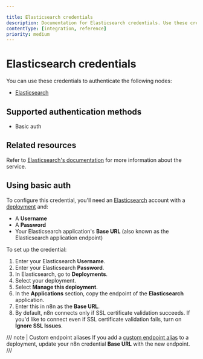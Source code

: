 ```yaml
---

title: Elasticsearch credentials
description: Documentation for Elasticsearch credentials. Use these credentials to authenticate Elasticsearch in n8n, a workflow automation platform.
contentType: [integration, reference]
priority: medium
---
```


# Elasticsearch credentials

You can use these credentials to authenticate the following nodes:

- [Elasticsearch](/integrations/builtin/app-nodes/n8n-nodes-base.elasticsearch.md)

## Supported authentication methods

- Basic auth

## Related resources

Refer to [Elasticsearch's documentation](https://www.elastic.co/guide/en/elasticsearch/reference/current/index.html) for more information about the service.

## Using basic auth

To configure this credential, you'll need an [Elasticsearch](https://www.elastic.co/) account with a [deployment](https://www.elastic.co/guide/en/cloud/current/ec-create-deployment.html) and:

- A **Username**
- A **Password**
- Your Elasticsearch application's **Base URL** (also known as the Elasticsearch application endpoint)

To set up the credential:

1. Enter your Elasticsearch **Username**.
2. Enter your Elasticsearch **Password**.
3. In Elasticsearch, go to **Deployments**.
4. Select your deployment.
5. Select **Manage this deployment**.
6. In the **Applications** section, copy the endpoint of the **Elasticsearch** application.
7. Enter this in n8n as the **Base URL**.
8. By default, n8n connects only if SSL certificate validation succeeds. If you'd like to connect even if SSL certificate validation fails, turn on **Ignore SSL Issues**.

/// note | Custom endpoint aliases
If you add a [custom endpoint alias](https://www.elastic.co/guide/en/cloud/current/ec-regional-deployment-aliases.html) to a deployment, update your n8n credential **Base URL** with the new endpoint.
///
